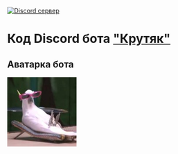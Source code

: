 [![Discord сервер](https://discord.com/api/guilds/1172865216690802750/embed.png)](https://discord.gg/vRJctvhSBA)
# Код Discord бота ["Крутяк"](https://discord.com/oauth2/authorize?client_id=984046489934385152&scope=applications.commands%20bot&permissions=1099511627775)
## Аватарка бота
![Аватарка бота](https://raw.githubusercontent.com/Toster404/krutyak/main/krutyak.jpg)
